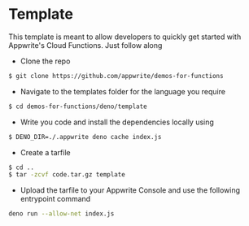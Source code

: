 # Template
This template is meant to allow developers to quickly get started with Appwrite's Cloud Functions. Just follow along 

* Clone the repo
```bash
$ git clone https://github.com/appwrite/demos-for-functions
```

* Navigate to the templates folder for the language you require

```bash
$ cd demos-for-functions/deno/template
```

* Write you code and install the dependencies locally using 
```bash
$ DENO_DIR=./.appwrite deno cache index.js
```

* Create a tarfile
```bash
$ cd ..
$ tar -zcvf code.tar.gz template
```

* Upload the tarfile to your Appwrite Console and use the following entrypoint command

```bash
deno run --allow-net index.js
```
